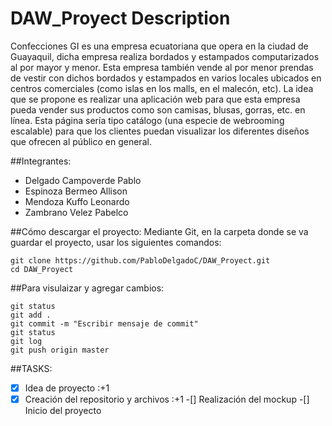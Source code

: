 # DAW_Proyect Description
Confecciones GI es una empresa ecuatoriana que opera en la ciudad de Guayaquil, dicha empresa realiza bordados y estampados computarizados al por mayor y menor. Esta empresa también vende al por menor prendas de vestir con dichos bordados y estampados en varios locales ubicados en centros comerciales (como islas en los malls, en el malecón, etc).   La idea que se propone es realizar una aplicación web para que esta empresa pueda vender sus productos como son camisas, blusas, gorras, etc. en línea.
Esta página sería tipo catálogo (una especie de webrooming escalable) para que los clientes puedan visualizar los diferentes diseños que ofrecen al público en general.

##Integrantes:
- Delgado Campoverde Pablo
- Espinoza Bermeo Allison
- Mendoza Kuffo Leonardo
- Zambrano Velez Pabelco

##Cómo descargar el proyecto:
Mediante Git, en la carpeta donde se va guardar el proyecto, usar los siguientes comandos:
```
git clone https://github.com/PabloDelgadoC/DAW_Proyect.git
cd DAW_Proyect
```

##Para visulaizar y agregar cambios:
```
git status
git add .
git commit -m "Escribir mensaje de commit"
git status
git log
git push origin master
```
##TASKS:
-[x] Idea de proyecto :+1
-[x] Creación del repositorio y archivos :+1
-[] Realización del mockup
-[] Inicio del proyecto
